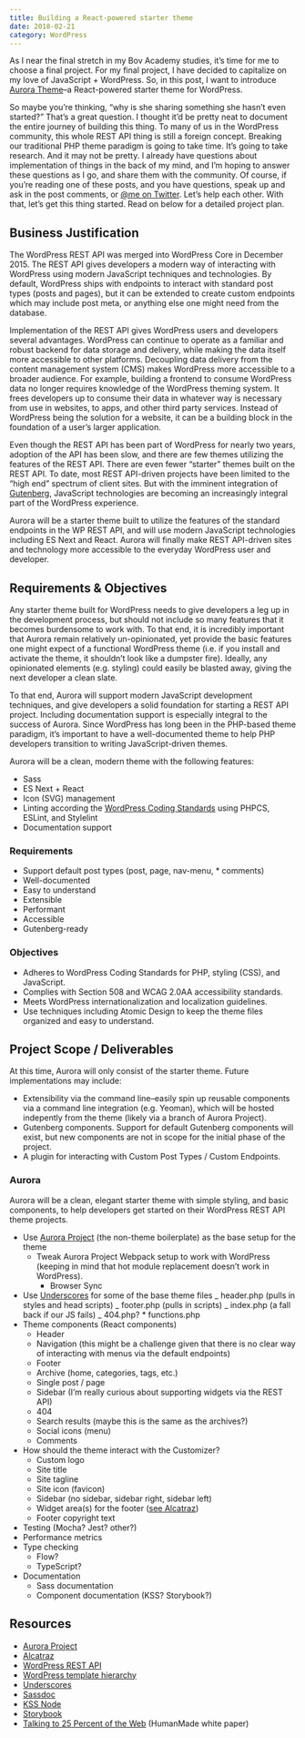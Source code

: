 ```yaml
---
title: Building a React-powered starter theme
date: 2018-02-21
category: WordPress
---
```


As I near the final stretch in my Bov Academy studies, it’s time for me to choose a final project. For my final project, I have decided to capitalize on my love of JavaScript + WordPress. So, in this post, I want to introduce [Aurora Theme](https://aurorathe.me/)–a React-powered starter theme for WordPress.

So maybe you’re thinking, “why is she sharing something she hasn’t even started?” That’s a great question. I thought it’d be pretty neat to document the entire journey of building this thing. To many of us in the WordPress community, this whole REST API thing is still a foreign concept. Breaking our traditional PHP theme paradigm is going to take time. It’s going to take research. And it may not be pretty. I already have questions about implementation of things in the back of my mind, and I’m hoping to answer these questions as I go, and share them with the community. Of course, if you’re reading one of these posts, and you have questions, speak up and ask in the post comments, or [@me on Twitter](https://twitter.com/carrieforde). Let’s help each other. With that, let’s get this thing started. Read on below for a detailed project plan.

## Business Justification

The WordPress REST API was merged into WordPress Core in December 2015. The REST API gives developers a modern way of interacting with WordPress using modern JavaScript techniques and technologies. By default, WordPress ships with endpoints to interact with standard post types (posts and pages), but it can be extended to create custom endpoints which may include post meta, or anything else one might need from the database.

Implementation of the REST API gives WordPress users and developers several advantages. WordPress can continue to operate as a familiar and robust backend for data storage and delivery, while making the data itself more accessible to other platforms. Decoupling data delivery from the content management system (CMS) makes WordPress more accessible to a broader audience. For example, building a frontend to consume WordPress data no longer requires knowledge of the WordPress theming system. It frees developers up to consume their data in whatever way is necessary from use in websites, to apps, and other third party services. Instead of WordPress being the solution for a website, it can be a building block in the foundation of a user’s larger application.

Even though the REST API has been part of WordPress for nearly two years, adoption of the API has been slow, and there are few themes utilizing the features of the REST API. There are even fewer “starter” themes built on the REST API. To date, most REST API-driven projects have been limited to the “high end” spectrum of client sites. But with the imminent integration of [Gutenberg](https://wordpress.org/gutenberg/), JavaScript technologies are becoming an increasingly integral part of the WordPress experience.

Aurora will be a starter theme built to utilize the features of the standard endpoints in the WP REST API, and will use modern JavaScript technologies including ES Next and React. Aurora will finally make REST API-driven sites and technology more accessible to the everyday WordPress user and developer.

## Requirements & Objectives

Any starter theme built for WordPress needs to give developers a leg up in the development process, but should not include so many features that it becomes burdensome to work with. To that end, it is incredibly important that Aurora remain relatively un-opinionated, yet provide the basic features one might expect of a functional WordPress theme (i.e. if you install and activate the theme, it shouldn’t look like a dumpster fire). Ideally, any opinionated elements (e.g. styling) could easily be blasted away, giving the next developer a clean slate.

To that end, Aurora will support modern JavaScript development techniques, and give developers a solid foundation for starting a REST API project. Including documentation support is especially integral to the success of Aurora. Since WordPress has long been in the PHP-based theme paradigm, it’s important to have a well-documented theme to help PHP developers transition to writing JavaScript-driven themes.

Aurora will be a clean, modern theme with the following features:

- Sass
- ES Next + React
- Icon (SVG) management
- Linting according the [WordPress Coding Standards](https://codex.wordpress.org/WordPress_Coding_Standards) using PHPCS, ESLint, and Stylelint
- Documentation support

### Requirements

- Support default post types (post, page, nav-menu, \* comments)
- Well-documented
- Easy to understand
- Extensible
- Performant
- Accessible
- Gutenberg-ready

### Objectives

- Adheres to WordPress Coding Standards for PHP, styling (CSS), and JavaScript.
- Complies with Section 508 and WCAG 2.0AA accessibility standards.
- Meets WordPress internationalization and localization guidelines.
- Use techniques including Atomic Design to keep the theme files organized and easy to understand.

## Project Scope / Deliverables

At this time, Aurora will only consist of the starter theme. Future implementations may include:

- Extensibility via the command line–easily spin up reusable components via a command line integration (e.g. Yeoman), which will be hosted indepently from the theme (likely via a branch of Aurora Project).
- Gutenberg components. Support for default Gutenberg components will exist, but new components are not in scope for the initial phase of the project.
- A plugin for interacting with Custom Post Types / Custom Endpoints.

### Aurora

Aurora will be a clean, elegant starter theme with simple styling, and basic components, to help developers get started on their WordPress REST API theme projects.

- Use [Aurora Project](https://github.com/carrieforde/aurora-project) (the non-theme boilerplate) as the base setup for the theme
  - Tweak Aurora Project Webpack setup to work with WordPress (keeping in mind that hot module replacement doesn’t work in WordPress).
    - Browser Sync
- Use [Underscores](http://underscores.me/) for some of the base theme files
  _ header.php (pulls in styles and head scripts)
  _ footer.php (pulls in scripts)
  _ index.php (a fall back if our JS fails)
  _ 404.php? \* functions.php
- Theme components (React components)
  - Header
  - Navigation (this might be a challenge given that there is no clear way of interacting with menus via the default endpoints)
  - Footer
  - Archive (home, categories, tags, etc.)
  - Single post / page
  - Sidebar (I’m really curious about supporting widgets via the REST API)
  - 404
  - Search results (maybe this is the same as the archives?)
  - Social icons (menu)
  - Comments
- How should the theme interact with the Customizer?
  - Custom logo
  - Site title
  - Site tagline
  - Site icon (favicon)
  - Sidebar (no sidebar, sidebar right, sidebar left)
  - Widget area(s) for the footer ([see Alcatraz](https://github.com/carrieforde/alcatraz))
  - Footer copyright text
- Testing (Mocha? Jest? other?)
- Performance metrics
- Type checking
  - Flow?
  - TypeScript?
- Documentation
  - Sass documentation
  - Component documentation (KSS? Storybook?)

## Resources

- [Aurora Project](https://github.com/carrieforde/aurora)
- [Alcatraz](https://github.com/carrieforde/alcatraz)
- [WordPress REST API](https://developer.wordpress.org/rest-api/)
- [WordPress template hierarchy](https://wphierarchy.com/)
- [Underscores](http://underscores.me/)
- [Sassdoc](http://sassdoc.com/)
- [KSS Node](https://github.com/kss-node/kss)
- [Storybook](https://storybook.js.org/)
- [Talking to 25 Percent of the Web](https://humanmade.com/2016/01/14/introducing-our-wordpress-rest-api-white-paper/) (HumanMade white paper)
